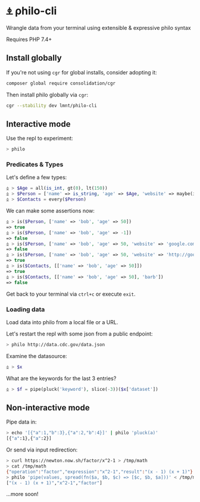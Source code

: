 # ⍎ ρhilo-cli

Wrangle data from your terminal using extensible &amp; expressive philo syntax

Requires PHP 7.4+

## Install globally

If you're not using `cgr` for global installs, consider adopting it:

```bash
composer global require consolidation/cgr
```

Then install philo globally via `cgr`:

```bash
cgr --stability dev lmnt/philo-cli
```

## Interactive mode

Use the repl to experiment:

```bash
> philo
```

### Predicates & Types

Let's define a few types:

```php
⏂ > $Age = all(is_int, gt(0), lt(150))
⏂ > $Person = ['name' => is_string, 'age' => $Age, 'website' => maybe(is_url)]
⏂ > $Contacts = every($Person)
```

We can make some assertions now:

```php
⏂ > is($Person, ['name' => 'bob', 'age' => 50])
=> true
⏂ > is($Person, ['name' => 'bob', 'age' => -1])
=> false
⏂ > is($Person, ['name' => 'bob', 'age' => 50, 'website' => 'google.com'])
=> false
⏂ > is($Person, ['name' => 'bob', 'age' => 50, 'website' => 'http://google.com'])
=> true
⏂ > is($Contacts, [['name' => 'bob', 'age' => 50]])
=> true
⏂ > is($Contacts, [['name' => 'bob', 'age' => 50], 'barb'])
=> false
```

Get back to your terminal via `ctrl+c` or execute `exit`.

### Loading data

Load data into philo from a local file or a URL.

Let's restart the repl with some json from a public endpoint:

```bash
> philo http://data.cdc.gov/data.json
```

Examine the datasource:

```php
⏂ > $x
```

What are the keywords for the last 3 entries?

```php
⏂ > $f = pipe(pluck('keyword'), slice(-3))($x['dataset'])
```

## Non-interactive mode

Pipe data in:

```bash
> echo '[{"a":1,"b":3},{"a":2,"b":4}]' | philo 'pluck(a)'
[{"a":1},{"a":2}]
```

Or send via input redirection:

```bash
> curl https://newton.now.sh/factor/x^2-1 > /tmp/math
> cat /tmp/math                                                           
{"operation":"factor","expression":"x^2-1","result":"(x - 1) (x + 1)"}
> philo 'pipe(values, spread(fn($a, $b, $c) => [$c, $b, $a]))' < /tmp/math
["(x - 1) (x + 1)","x^2-1","factor"]
```

...more soon!
